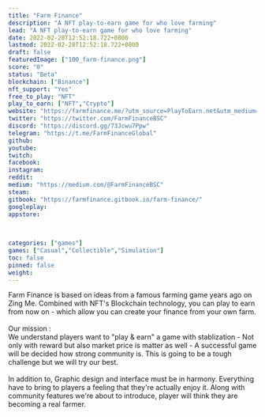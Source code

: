 ```yaml
---
title: "Farm Finance"
description: "A NFT play-to-earn game for who love farming"
lead: "A NFT play-to-earn game for who love farming"
date: 2022-02-28T12:52:18.722+0800
lastmod: 2022-02-28T12:52:18.722+0800
draft: false
featuredImage: ["100_farm-finance.png"]
score: "0"
status: "Beta"
blockchain: ["Binance"]
nft_support: "Yes"
free_to_play: "NFT"
play_to_earn: ["NFT","Crypto"]
website: "https://farmfinance.me/?utm_source=PlayToEarn.net&utm_medium=organic&utm_campaign=gamepage"
twitter: "https://twitter.com/FarmFinanceBSC"
discord: "https://discord.gg/73Jcwu7Ppw"
telegram: "https://t.me/FarmFinanceGlobal"
github: 
youtube: 
twitch: 
facebook: 
instagram: 
reddit: 
medium: "https://medium.com/@FarmFinanceBSC"
steam: 
gitbook: "https://farmfinance.gitbook.io/farm-finance/"
googleplay: 
appstore: 

  
    
categories: ["games"]
games: ["Casual","Collectible","Simulation"]
toc: false
pinned: false
weight: 
---
```

Farm Finance is based on ideas from a famous farming game years ago on Zing Me. Combined with NFT's Blockchain technology, you can play to earn from now on - which allow you can create your finance from your own farm. <br> <br> Our mission : <br> We understand players want to "play &amp; earn" a game with stablization - Not only with reward but also market price is matter as well - A successful game will be decided how strong community is. This is going to be a tough challenge but we will try our best.<br> <br> In addition to, Graphic design and interface must be in harmony. Everything have to bring to players a feeling that they're actually enjoy it. Along with community features we're about to introduce, player will think they are becoming a real farmer.